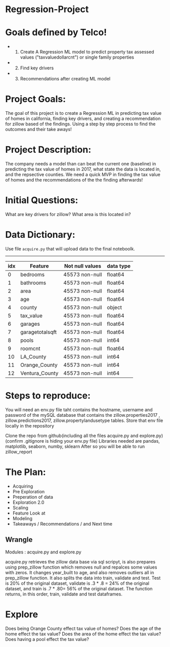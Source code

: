 # Regression-Project


# Goals defined by Telco!
- 1. Create A Regression ML model to predict property tax assessed values ("taxvaluedollarcnt") or single family properties

- 2. Find key drivers

- 3. Recommendations after creating ML model
# Project Goals:
The goal of this project is to create a Regression ML in predicting tax value of homes in california, finding key drivers, and creating a recommendation for zillow based of the findings. Using a step by step process to find the outcomes and their take aways!

# Project Description:
The company needs a model than can beat the current one (baseline) in predicting the tax value of homes in 2017, what state the data is located in, and the repsective counties. We need a quick MVP in finding the tax value of homes and the recommendations of the the finding afterwards!

# Initial Questions:
What are key drivers for zillow?
What area is this located in?

# Data Dictionary:

Use file `acquire.py` that will upload data to the final noteboolk.

--------------

idx  |Feature                           |Not null values |data type|
| --- | ---------------------------------|----------------|--------|  
| 0   |bedrooms                       | 45573 non-null  | float64  |
| 1   |bathrooms          | 45573 non-null  | float64  |
| 2   |area                  | 45573 non-null  | float64  |
| 3   |age                    | 45573 non-null  | float64  |
| 4   |county                            | 45573 non-null  | object  |
| 5   |tax_value                         | 45573 non-null | float64|
| 6   |garages                            | 45573 non-null  | float64  |
| 7   |garagetotalsqft                            | 45573 non-null  | float64  |
| 8   |pools                            | 45573 non-null  | int64  |
| 9   |roomcnt                            | 45573 non-null  | float64  |
| 10   |LA_County                            | 45573 non-null  | int64  |
| 11  |Orange_County                            | 45573 non-null  | int64  |
| 12  |Ventura_County                            | 45573 non-null  | int64  |

# Steps to reproduce:
You will need an env.py file taht contains the hostname, username and password of the mySQL database that contains the zillow.properties2017 , zillow.predictions2017, zillow.propertylandusetype tables. Store that env file locally in the repository

Clone the repo from github(including all the files acquire.py and explore.py) (confirm .gitignore is hiding your env.py file) Libraries needed are pandas, matplotlib, seaborn, numby, sklearn After so you will be able to run zillow_report
# The Plan:
- Acquiring
- Pre Exploration
- Preperation of data
- Exploration 2.0
- Scaling
- Feature Look at
- Modeling
- Takeaways / Recommendations / and Next time

## Wrangle
Modules : acquire.py and explore.py

acquire.py retrieves the zillow data base via sql scripyt, is also prepares using prep_zillow function which removes null and repalces some values with zeros.
It changes year_built to age, and also removes outliers all in prep_zillow function. It also splits the data into train, validate and test. Test is 20% of the original dataset, validate is .3 * .8 = 24% of the original dataset, and train is .7 * .80= 56% of the original dataset. The function returns, in this order, train, validate and test dataframes.

# Explore
Does being Orange County effect tax value of homes?
Does the age of the home effect the tax value?
Does the area of the home effect the tax value?
Does having a pool effect the tax value?